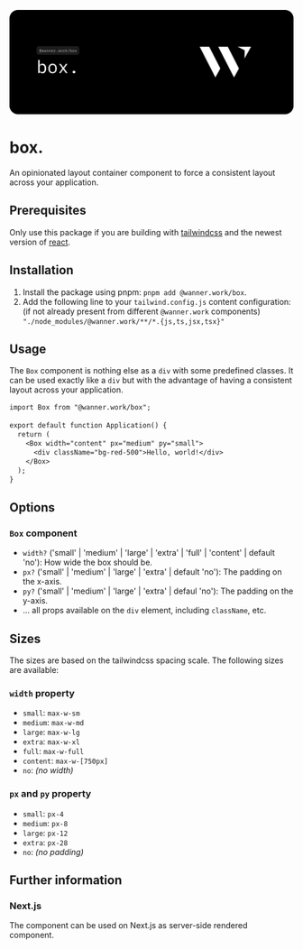 ![box.](docs/lead.svg)

# box.

An opinionated layout container component to force a consistent layout across your application.

## Prerequisites

Only use this package if you are building with [tailwindcss](https://tailwindcss.com/) and the newest version
of [react](https://react.dev/).

## Installation

1. Install the package using pnpm: `pnpm add @wanner.work/box`.
2. Add the following line to your `tailwind.config.js` content configuration: (if not already present from
   different `@wanner.work` components) `"./node_modules/@wanner.work/**/*.{js,ts,jsx,tsx}"`

## Usage

The `Box` component is nothing else as a `div` with some predefined classes. It can be used exactly like a `div` but
with the advantage of having a consistent layout across your application.

```tsx
import Box from "@wanner.work/box";

export default function Application() {
  return (
    <Box width="content" px="medium" py="small">
      <div className="bg-red-500">Hello, world!</div>
    </Box>
  );
}
```

## Options

### `Box` component

- `width?` ('small' | 'medium' | 'large' | 'extra' | 'full' | 'content' | default 'no'): How wide the box should be.
- `px?` ('small' | 'medium' | 'large' | 'extra' | default 'no'): The padding on the x-axis.
- `py?` ('small' | 'medium' | 'large' | 'extra' | defaul 'no'): The padding on the y-axis.
- ... all props available on the `div` element, including `className`, etc.

## Sizes

The sizes are based on the tailwindcss spacing scale. The following sizes are available:

### `width` property

- `small`: `max-w-sm`
- `medium`: `max-w-md`
- `large`: `max-w-lg`
- `extra`: `max-w-xl`
- `full`: `max-w-full`
- `content`: `max-w-[750px]`
- `no`: _(no width)_

### `px` and `py` property

- `small`: `px-4`
- `medium`: `px-8`
- `large`: `px-12`
- `extra`: `px-28`
- `no`: _(no padding)_

## Further information

### Next.js

The component can be used on Next.js as server-side rendered component. 
